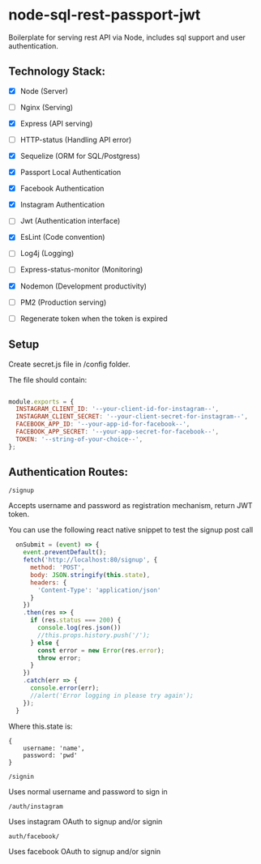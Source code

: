 # node-sql-rest-passport-jwt
Boilerplate for serving rest API via Node, includes sql support and user authentication.

## Technology Stack:


- [x] Node (Server)
- [ ] Nginx (Serving)
- [x] Express (API serving)
- [ ] HTTP-status (Handling API error)
- [x] Sequelize (ORM for SQL/Postgress)
- [x] Passport Local Authentication
- [x] Facebook Authentication
- [x] Instagram Authentication
- [ ] Jwt (Authentication interface)
- [x] EsLint (Code convention)
- [ ] Log4j (Logging)
- [ ] Express-status-monitor (Monitoring)
- [x] Nodemon (Development productivity)
- [ ] PM2 (Production serving)
- [ ] Regenerate token when the token is expired


## Setup


Create secret.js file in /config folder.

The file should contain:

```javascript

module.exports = {
  INSTAGRAM_CLIENT_ID: '--your-client-id-for-instagram--',
  INSTAGRAM_CLIENT_SECRET: '--your-client-secret-for-instagram--',
  FACEBOOK_APP_ID: '--your-app-id-for-facebook--',
  FACEBOOK_APP_SECRET: '--your-app-secret-for-facebook--',
  TOKEN: '--string-of-your-choice--',
};
```

## Authentication Routes:

```
/signup
```
Accepts username and password as registration mechanism, return JWT token.

You can use the following react native snippet to test the signup post call
```javascript
  onSubmit = (event) => {
    event.preventDefault();
    fetch('http://localhost:80/signup', {
      method: 'POST',
      body: JSON.stringify(this.state),
      headers: {
        'Content-Type': 'application/json'
      }
    })
    .then(res => {
      if (res.status === 200) {
        console.log(res.json())
        //this.props.history.push('/');
      } else {
        const error = new Error(res.error);
        throw error;
      }
    })
    .catch(err => {
      console.error(err);
      //alert('Error logging in please try again');
    });
  }
```

Where this.state is:
```
{
	username: 'name',
	password: 'pwd'
}
```


```
/signin
```
Uses normal username and password to sign in

```
/auth/instagram
```
Uses instagram OAuth to signup and/or signin
```
auth/facebook/
```
Uses facebook OAuth to signup and/or signin
